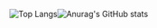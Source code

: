 ![Top Langs](https://github-readme-stats.vercel.app/api/top-langs/?username=Masahito-I&theme=vue-dark&&layout=compact&count_private=true)![Anurag's GitHub stats](https://github-readme-stats.vercel.app/api?username=anuraghazra&count_private=true)
<!--
**Masahito-I/Masahito-I** is a ✨ _special_ ✨ repository because its `README.md` (this file) appears on your GitHub profile.

Here are some ideas to get you started:

- 🔭 I’m currently working on ...
- 🌱 I’m currently learning ...
- 👯 I’m looking to collaborate on ...
- 🤔 I’m looking for help with ...
- 💬 Ask me about ...
- 📫 How to reach me: ...
- 😄 Pronouns: ...
- ⚡ Fun fact: ...
-->
